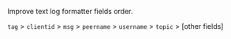 Improve text log formatter fields order.

`tag` > `clientid` > `msg` > `peername` > `username` > `topic` > [other fields]
